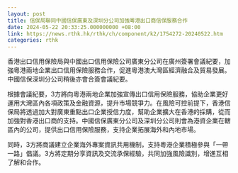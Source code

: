 ```yaml
---
layout: post
title: 信保局聯同中國信保廣東及深圳分公司加強粵港出口商信保服務合作
date: 2024-05-22 20:33:25.000000000 +08:00
link: https://news.rthk.hk/rthk/ch/component/k2/1754272-20240522.htm
categories: rthk
---
```


香港出口信用保險局與中國出口信用保險公司廣東分公司在廣州簽署會議紀要，加強粵港兩地企業出口信用保險服務合作，促進粵港澳大灣區經濟融合及貿易發展。中國信保深圳分公司稍後亦會合簽會議紀要。

根據會議紀要，3方將向粵港兩地企業加強宣傳出口信用保險服務，協助企業更好運用大灣區內各項政策及金融資源，提升市場競爭力。在風險可控前提下，香港信保局將透過加大對廣東重點出口企業授信力度，幫助企業擴大在香港的採購，從而加強對香港出口商的支持。中國信保廣東分公司及深圳分公司則會為港資企業在轄區內的公司，提供出口信用保險服務，支持企業拓展海外和內地市場。

同時，3方將商議建立企業海外專案資訊共用機制，支持粵港企業積極參與「一帶一路」倡議。3方將定期分享資訊及交流承保經驗，共同加強風險識別，增進互相了解和合作。
